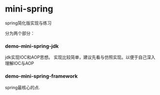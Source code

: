 # mini-spring

spring简化版实现与练习

分为两个部分：
### demo-mini-spring-jdk 
jdk实现IOC和AOP思想。
实现比较简单，建议先看与仿照实现。以便于自己深入理解IOC与AOP

### demo-mini-spring-framework
spring最核心的点.
